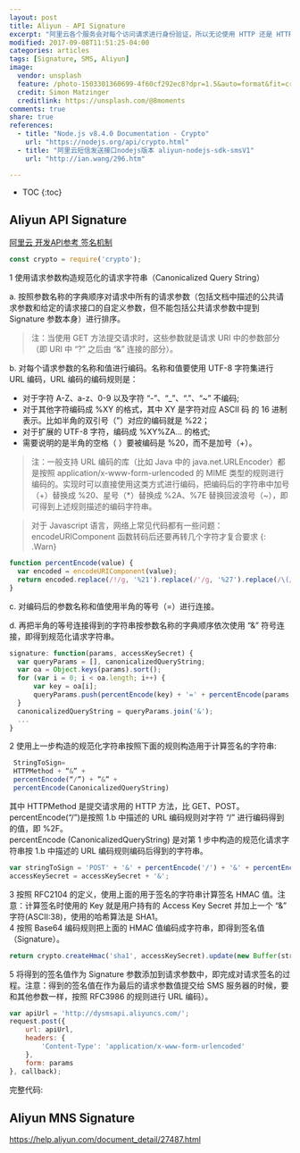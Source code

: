 ```yaml
---
layout: post
title: Aliyun - API Signature
excerpt: "阿里云各个服务会对每个访问请求进行身份验证，所以无论使用 HTTP 还是 HTTPS 协议提交请求，都需要在请求中包含签名（Signature）信息。DirectMail 通过使用 Access Key ID 和 Access Key Secret 进行对称加密的方法来验证请求的发送者身份。Access Key ID 和 Access Key Secret 由阿里云官方颁发给访问者（可以通过阿里云官方网站申请和管理），其中 Access Key ID 用于标识访问者的身份；Access Key Secret 是用于加密签名字符串和服务器端验证签名字符串的密钥，必须严格保密，只有阿里云和用户知道。"
modified: 2017-09-08T11:51:25-04:00
categories: articles
tags: [Signature, SMS, Aliyun]
image:
  vendor: unsplash
  feature: /photo-1503301360699-4f60cf292ec8?dpr=1.5&auto=format&fit=crop&w=1500&h=1000&q=80&cs=tinysrgb&crop=
  credit: Simon Matzinger
  creditlink: https://unsplash.com/@8moments
comments: true
share: true
references:
  - title: "Node.js v8.4.0 Documentation - Crypto"
    url: "https://nodejs.org/api/crypto.html"
  - title: "阿里云短信发送接口nodejs版本 aliyun-nodejs-sdk-smsV1"
    url: "http://ian.wang/296.htm"

---
```


* TOC
{:toc}

## Aliyun API Signature
[阿里云 开发API参考 签名机制](https://help.aliyun.com/document_detail/54229.html)

```javascript
const crypto = require('crypto');
```

1 使用请求参数构造规范化的请求字符串（Canonicalized Query String）

  a. 按照参数名称的字典顺序对请求中所有的请求参数（包括文档中描述的公共请求参数和给定的请求接口的自定义参数，但不能包括公共请求参数中提到 Signature 参数本身）进行排序。

  > 注：当使用 GET 方法提交请求时，这些参数就是请求 URI 中的参数部分（即 URI 中 “?” 之后由 “&” 连接的部分）。

  b. 对每个请求参数的名称和值进行编码。名称和值要使用 UTF-8 字符集进行 URL 编码，URL 编码的编码规则是：
  * 对于字符 A-Z、a-z、0-9 以及字符 “-”、“\_”、“.”、“~” 不编码;
  * 对于其他字符编码成 %XY 的格式，其中 XY 是字符对应 ASCII 码 的 16 进制表示。比如半角的双引号（”）对应的编码就是 %22；
  * 对于扩展的 UTF-8 字符，编码成 %XY%ZA… 的格式;
  * 需要说明的是半角的空格（ ）要被编码是 %20，而不是加号（+）。

  > 注：一般支持 URL 编码的库（比如 Java 中的 java.net.URLEncoder）都是按照 application/x-www-form-urlencoded 的 MIME 类型的规则进行编码的。实现时可以直接使用这类方式进行编码，把编码后的字符串中加号（+）替换成 %20、星号（\*）替换成 %2A、%7E 替换回波浪号（~），即可得到上述规则描述的编码字符串。

  > 对于 Javascript 语言，网络上常见代码都有一些问题： encodeURIComponent 函数转码后还要再转几个字符才复合要求
  {: .Warn}

  ```javascript
  function percentEncode(value) {
    var encoded = encodeURIComponent(value);
    return encoded.replace(/!/g, '%21').replace(/'/g, '%27').replace(/\(/g, '%28').replace(/\)/g, '%29').replace(/\*/g, '%2A');
  }
  ```

  c. 对编码后的参数名称和值使用半角的等号（=）进行连接。

  d. 再把半角的等号连接得到的字符串按参数名称的字典顺序依次使用 “&” 符号连接，即得到规范化请求字符串。

```javascript
signature: function(params, accessKeySecret) {
  var queryParams = [], canonicalizedQueryString;
  var oa = Object.keys(params).sort();
  for (var i = 0; i < oa.length; i++) {
      var key = oa[i];
      queryParams.push(percentEncode(key) + '=' + percentEncode(params[key]));
  }
  canonicalizedQueryString = queryParams.join('&');
  ...
}
```

2 使用上一步构造的规范化字符串按照下面的规则构造用于计算签名的字符串:

```javascript
 StringToSign=
 HTTPMethod + “&” +
 percentEncode(“/”) + ”&” +
 percentEncode(CanonicalizedQueryString)
```

其中 HTTPMethod 是提交请求用的 HTTP 方法，比 GET、POST。<br>
percentEncode(“/”)是按照 1.b 中描述的 URL 编码规则对字符 “/” 进行编码得到的值，即 %2F。<br>
percentEncode (CanonicalizedQueryString) 是对第 1 步中构造的规范化请求字符串按 1.b 中描述的 URL 编码规则编码后得到的字符串。

```javascript
var stringToSign = 'POST' + '&' + percentEncode('/') + '&' + percentEncode(canonicalizedQueryString);
accessKeySecret = accessKeySecret + '&';
```


3 按照 RFC2104 的定义，使用上面的用于签名的字符串计算签名 HMAC 值。注意：计算签名时使用的 Key 就是用户持有的 Access Key Secret 并加上一个 “&” 字符(ASCII:38)，使用的哈希算法是 SHA1。<br>
4 按照 Base64 编码规则把上面的 HMAC 值编码成字符串，即得到签名值（Signature）。

```javascript
return crypto.createHmac('sha1', accessKeySecret).update(new Buffer(stringToSign, 'utf-8')).digest('base64');
```

5 将得到的签名值作为 Signature 参数添加到请求参数中，即完成对请求签名的过程。注意：得到的签名值在作为最后的请求参数值提交给 SMS 服务器的时候，要和其他参数一样，按照 RFC3986 的规则进行 URL 编码）。

```javascript
var apiUrl = 'http://dysmsapi.aliyuncs.com/';
request.post({
    url: apiUrl,
    headers: {
        'Content-Type': 'application/x-www-form-urlencoded'
    },
    form: params
}, callback);
```

完整代码:
<script src="https://gist.github.com/anypossiblew/46c14aa9616b8f6adad1f6f6078333e1.js"></script>


## Aliyun MNS Signature

https://help.aliyun.com/document_detail/27487.html
